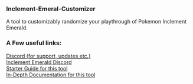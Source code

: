 ### Inclement-Emeral-Customizer
A tool to customizably randomize your playthrough of Pokemon Inclement Emerald.  
### A Few useful links:  
[Discord (for support, updates etc.)](https://discord.gg/77saBfk3F8)  
[Inclement Emerald Discord](https://discord.gg/8m43nU7whs )  
[Starter Guide for this tool](https://docs.google.com/document/d/11BQF5IK9LA7H2nWGZ0xlaM9tCxHP0ZYBM82-MmABSRo/  )  
[In-Depth Documentation for this tool](https://docs.google.com/document/d/10YQNykg1vnEIjZAi8vuoqlYgqLIPndaFz2EM6GkSRM8/)
